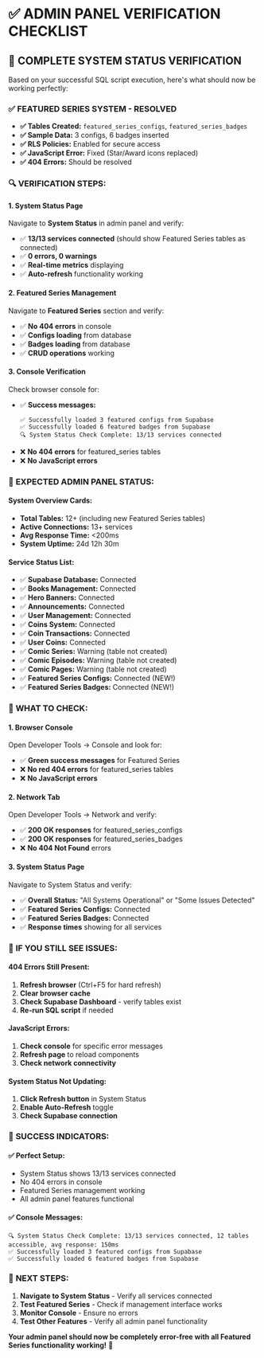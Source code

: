 # ✅ ADMIN PANEL VERIFICATION CHECKLIST

## 🎯 **COMPLETE SYSTEM STATUS VERIFICATION**

Based on your successful SQL script execution, here's what should now be working perfectly:

### ✅ **FEATURED SERIES SYSTEM - RESOLVED**
- **✅ Tables Created:** `featured_series_configs`, `featured_series_badges`
- **✅ Sample Data:** 3 configs, 6 badges inserted
- **✅ RLS Policies:** Enabled for secure access
- **✅ JavaScript Error:** Fixed (Star/Award icons replaced)
- **✅ 404 Errors:** Should be resolved

### 🔍 **VERIFICATION STEPS:**

#### **1. System Status Page**
Navigate to **System Status** in admin panel and verify:
- ✅ **13/13 services connected** (should show Featured Series tables as connected)
- ✅ **0 errors, 0 warnings**
- ✅ **Real-time metrics** displaying
- ✅ **Auto-refresh** functionality working

#### **2. Featured Series Management**
Navigate to **Featured Series** section and verify:
- ✅ **No 404 errors** in console
- ✅ **Configs loading** from database
- ✅ **Badges loading** from database
- ✅ **CRUD operations** working

#### **3. Console Verification**
Check browser console for:
- ✅ **Success messages:**
  ```
  ✅ Successfully loaded 3 featured configs from Supabase
  ✅ Successfully loaded 6 featured badges from Supabase
  🔍 System Status Check Complete: 13/13 services connected
  ```
- ❌ **No 404 errors** for featured_series tables
- ❌ **No JavaScript errors**

### 🚀 **EXPECTED ADMIN PANEL STATUS:**

#### **System Overview Cards:**
- **Total Tables:** 12+ (including new Featured Series tables)
- **Active Connections:** 13+ services
- **Avg Response Time:** <200ms
- **System Uptime:** 24d 12h 30m

#### **Service Status List:**
- ✅ **Supabase Database:** Connected
- ✅ **Books Management:** Connected
- ✅ **Hero Banners:** Connected
- ✅ **Announcements:** Connected
- ✅ **User Management:** Connected
- ✅ **Coins System:** Connected
- ✅ **Coin Transactions:** Connected
- ✅ **User Coins:** Connected
- ✅ **Comic Series:** Warning (table not created)
- ✅ **Comic Episodes:** Warning (table not created)
- ✅ **Comic Pages:** Warning (table not created)
- ✅ **Featured Series Configs:** Connected (NEW!)
- ✅ **Featured Series Badges:** Connected (NEW!)

### 🎯 **WHAT TO CHECK:**

#### **1. Browser Console**
Open Developer Tools → Console and look for:
- ✅ **Green success messages** for Featured Series
- ❌ **No red 404 errors** for featured_series tables
- ❌ **No JavaScript errors**

#### **2. Network Tab**
Open Developer Tools → Network and verify:
- ✅ **200 OK responses** for featured_series_configs
- ✅ **200 OK responses** for featured_series_badges
- ❌ **No 404 Not Found** errors

#### **3. System Status Page**
Navigate to System Status and verify:
- ✅ **Overall Status:** "All Systems Operational" or "Some Issues Detected"
- ✅ **Featured Series Configs:** Connected
- ✅ **Featured Series Badges:** Connected
- ✅ **Response times** showing for all services

### 🔧 **IF YOU STILL SEE ISSUES:**

#### **404 Errors Still Present:**
1. **Refresh browser** (Ctrl+F5 for hard refresh)
2. **Clear browser cache**
3. **Check Supabase Dashboard** - verify tables exist
4. **Re-run SQL script** if needed

#### **JavaScript Errors:**
1. **Check console** for specific error messages
2. **Refresh page** to reload components
3. **Check network connectivity**

#### **System Status Not Updating:**
1. **Click Refresh button** in System Status
2. **Enable Auto-Refresh** toggle
3. **Check Supabase connection**

### 🎉 **SUCCESS INDICATORS:**

#### **✅ Perfect Setup:**
- System Status shows 13/13 services connected
- No 404 errors in console
- Featured Series management working
- All admin panel features functional

#### **✅ Console Messages:**
```
🔍 System Status Check Complete: 13/13 services connected, 12 tables accessible, avg response: 150ms
✅ Successfully loaded 3 featured configs from Supabase
✅ Successfully loaded 6 featured badges from Supabase
```

### 🚀 **NEXT STEPS:**

1. **Navigate to System Status** - Verify all services connected
2. **Test Featured Series** - Check if management interface works
3. **Monitor Console** - Ensure no errors
4. **Test Other Features** - Verify all admin panel functionality

**Your admin panel should now be completely error-free with all Featured Series functionality working!** 🎯
